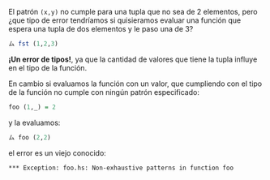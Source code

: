 El patrón `(x,y)` no cumple para una tupla que no sea de 2 elementos, pero ¿que tipo de error tendríamos si quisieramos evaluar una función que espera una tupla de dos elementos y le paso una de 3? 

```haskell
ム fst (1,2,3)
```

**¡Un error de tipos!**, ya que la cantidad de valores que tiene la tupla influye en el tipo de la función.

En cambio si evaluamos la función con un valor, que cumpliendo con el tipo de la función no cumple con ningún patrón especificado:


```haskell
foo (1,_) = 2
```

y la evaluamos: 

```haskell
ム foo (2,2)
```

el error es un viejo conocido:

`*** Exception: foo.hs: Non-exhaustive patterns in function foo`
